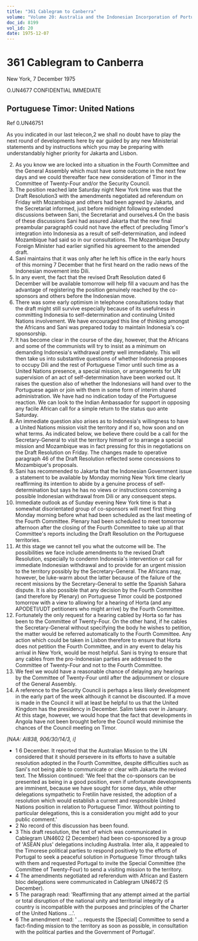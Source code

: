 ```yaml
---
title: "361 Cablegram to Canberra"
volume: "Volume 20: Australia and the Indonesian Incorporation of Portuguese Timor, 1974-1976"
doc_id: 8199
vol_id: 20
date: 1975-12-07
---
```


# 361 Cablegram to Canberra

New York, 7 December 1975

O.UN4677 CONFIDENTIAL IMMEDIATE

## Portuguese Timor: United Nations

Ref 0.UN46751

As you indicated in our last telecon,2 we shall no doubt have to play the next round of developments here by ear guided by any new Ministerial statements and by instructions which you may be preparing with understandably higher priority for Jakarta and Lisbon.

  2. As you know we are locked into a situation in the Fourth Committee and the General Assembly which must have some outcome in the next few days and we could thereafter face new consideration of Timor in the Committee of Twenty-Four and/or the Security Council.
  3. The position reached late Saturday night New York time was that the Draft Resolution3 with the amendments negotiated ad referendum on Friday with Mozambique and others had been agreed by Jakarta, and the Secretariat informed, just before midnight following extended discussions between Sani, the Secretariat and ourselves.4 On the basis of these discussions Sani had assured Jakarta that the new final preambular paragraph5 could not have the effect of precluding Timor's integration into Indonesia as a result of self-determination, and indeed Mozambique had said so in our consultations. The Mozambique Deputy Foreign Minister had earlier signified his agreement to the amended draft.
  4. Sani maintains that it was only after he left his office in the early hours of this morning 7 December that he first heard on the radio news of the Indonesian movement into Dili.
  5. In any event, the fact that the revised Draft Resolution dated 6 December will be available tomorrow will help fill a vacuum and has the advantage of registering the position genuinely reached by the co-sponsors and others before the Indonesian move.
  6. There was some early optimism in telephone consultations today that the draft might still survive especially because of its usefulness in committing Indonesia to self-determination and continuing United Nations involvement. We have encouraged this line of thinking amongst the Africans and Sani was prepared today to maintain Indonesia's co-sponsorship.
  7. It has become clear in the course of the day, however, that the Africans and some of the communists will try to insist as a minimum on demanding Indonesia's withdrawal pretty well immediately. This will then take us into substantive questions of whether Indonesia proposes to occupy Dili and the rest of Portuguese Timor until such time as a United Nations presence, a special mission, or arrangements for UN supervision of an act of self-determination have been worked out. It raises the question also of whether the Indonesians will hand over to the Portuguese again or join with them in some form of interim shared administration. We have had no indication today of the Portuguese reaction. We can look to the Indian Ambassador for support in opposing any facile African call for a simple return to the status quo ante Saturday.
  8. An immediate question also arises as to Indonesia's willingness to have a United Nations mission visit the territory and if so, how soon and on what terms. As indicated below, we believe there could be a call for the Secretary-General to visit the territory himself or to arrange a special mission and Mozambique was in fact pressing for this in negotiations on the Draft Resolution on Friday. The changes made to operative paragraph 46 of the Draft Resolution reflected some concessions to Mozambique's proposals.
  9. Sani has recommended to Jakarta that the Indonesian Government issue a statement to be available by Monday morning New York time clearly reaffirming its intention to abide by a genuine process of self-determination but says he has no views or instructions concerning a possible Indonesian withdrawal from Dili or any consequent steps.
  10. Immediate outlook as of Sunday evening New York time is that a somewhat disorientated group of co-sponsors will meet first thing Monday morning before what had been scheduled as the last meeting of the Fourth Committee. Plenary had been scheduled to meet tomorrow afternoon after the closing of the Fourth Committee to take up all that Committee's reports including the Draft Resolution on the Portuguese territories.
  11. At this stage we cannot tell you what the outcome will be. The possibilities we face include amendments to the revised Draft Resolution, especially to condemn Indonesia's intervention or call for immediate Indonesian withdrawal and to provide for an urgent mission to the territory possibly by the Secretary-General. The Africans may, however, be luke-warm about the latter because of the failure of the recent missions by the Secretary-General to settle the Spanish Sahara dispute. It is also possible that any decision by the Fourth Committee (and therefore by Plenary) on Portuguese Timor could be postponed tomorrow with a view to allowing for a hearing of Horta (and any APODETI/UDT petitioners who might arrive) by the Fourth Committee.
  12. Fortunately the only request for a hearing cabled by Horta so far has been to the Committee of Twenty-Four. On the other hand, if he cables the Secretary-General without specifying the body he wishes to petition, the matter would be referred automatically to the Fourth Committee. Any action which could be taken in Lisbon therefore to ensure that Horta does not petition the Fourth Committee, and in any event to delay his arrival in New York, would be most helpful. Sani is trying to ensure that any cables from the pro-Indonesian parties are addressed to the Committee of Twenty-Four and not to the Fourth Committee.
  13. We feel we would have a reasonable chance of delaying any hearings by the Committee of Twenty-Four until after the adjournment or closure of the General Assembly.
  14. A reference to the Security Council is perhaps a less likely development in the early part of the week although it cannot be discounted. If a move is made in the Council it will at least be helpful to us that the United Kingdom has the presidency in December. Salim takes over in January. At this stage, however, we would hope that the fact that developments in Angola have not been brought before the Council would minimise the chances of the Council meeting on Timor.



_[NAA: Al838, 906/30/14/3, i]_

  * 1 6 December. It reported that the Australian Mission to the UN considered that it should persevere in its efforts to have a suitable resolution adopted in the Fourth Committee, despite difficulties such as Sani's not being able to communicate or clear with Jakarta the revised text. The Mission continued: 'We feel that the co-sponsors can be presented as being in a good position, even if unfortunate developments are imminent, because we have sought for some days, while other delegations sympathetic to Fretilin have resisted, the adoption of a resolution which would establish a current and responsible United Nations position in relation to Portuguese Timor. Without pointing to particular delegations, this is a consideration you might add to your public comment.'
  * 2 No record of this discussion has been found. 
  * 3 This draft resolution, the text of which was communicated in Cablegram UN4602 (2 December) had been co­-sponsored by a group of 'ASEAN plus' delegations including Australia. Inter alia, it appealed to the Timorese political parties to respond positively to the efforts of Portugal to seek a peaceful solution in Portuguese Timor through talks with them and requested Portugal to invite the Special Committee (the Committee of Twenty-Four) to send a visiting mission to the territory. 
  * 4 The amendments negotiated ad referendum with African and Eastern bloc delegations were communicated in Cablegram UN4672 (5 December).
  * 5 The paragraph read: 'Reaffirming that any attempt aimed at the partial or total disruption of the national unity and territorial integrity of a country is incompatible with the purposes and principles of the Charter of the United Nations ...'.
  * 6 The amendment read: ' ... requests the [Special] Committee to send a fact-finding mission to the territory as soon as possible, in consultation with the political parties and the Government of Portugal'. 


